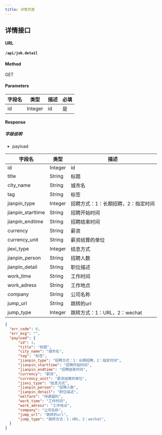 ```yaml
---
title: 详情页面
---
```


## 详情接口

#### URL

**`/api/job.detail`**

#### Method

GET

#### Parameters

| 字段名 | 类型 | 描述 | 必填 |
| ----- | ----- | ----- | ----- |
| id | Integer | id |  是 |


#### Response

##### 字段说明

* payload

| 字段名 | 类型 | 描述 |
| ----- | ----- | ----- |
| id | Integer | id |
| title | String | 标题 |
| city_name | String | 城市名 |
| tag | String | 标签 |
| jianpin_type | Integer | 招聘方式：1：长期招聘，2：指定时间 |
| jianpin_starttime | String | 招聘开始时间 |
| jianpin_endtime | String | 招聘结束时间 |
| currency | String | 薪资 |
| currency_unit | String | 薪资结算的单位 |
| jiexi_type | Integer | 结息方式 |
| jianpin_person | String | 招聘人数 |
| jianpin_detail | String | 职位描述 |
| work_time | String | 工作时间 |
| work_adress | String | 工作地点 |
| company | String | 公司名称 |
| jump_url | String | 跳转的url |
| jump_type | Integer | 跳转方式：1：URL，2：wechat |


```json
{
  "err_code": 0,
  "err_msg": "",
  "payload": {
      "id": 1,
      "title": "标题",
      "city_name": "城市名",
      "tag": "标签",
      "jianpin_type": "招聘方式：1：长期招聘，2：指定时间",
      "jianpin_starttime": "招聘开始时间",
      "jianpin_endtime": "招聘结束时间",
      "currency": "薪资",
      "currency_unit": "薪资结算的单位",
      "jiexi_type": "结息方式",
      "jianpin_person": "招聘人数",
      "jianpin_detail": "职位描述",
      "welfare": "待遇福利",
      "work_time": "工作时间",
      "work_adress": "工作地点",
      "company": "公司名称",
      "jump_url": "跳转的url",
      "jump_type": "跳转方式：1：URL，2：wechat",
  }
}
```